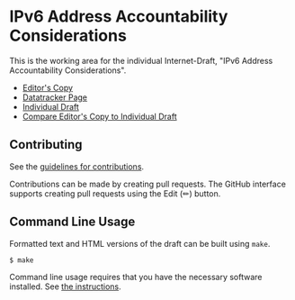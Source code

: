 # IPv6 Address Accountability Considerations

This is the working area for the individual Internet-Draft, "IPv6 Address Accountability Considerations".

* [Editor's Copy](https://timchown.github.io/address-accountability/#go.draft-chown-v6ops-address-accountability.html)
* [Datatracker Page](https://datatracker.ietf.org/doc/draft-chown-v6ops-address-accountability)
* [Individual Draft](https://datatracker.ietf.org/doc/html/draft-chown-v6ops-address-accountability)
* [Compare Editor's Copy to Individual Draft](https://timchown.github.io/address-accountability/#go.draft-chown-v6ops-address-accountability.diff)


## Contributing

See the
[guidelines for contributions](https://github.com/timchown/address-accountability/blob/main/CONTRIBUTING.md).

Contributions can be made by creating pull requests.
The GitHub interface supports creating pull requests using the Edit (✏) button.


## Command Line Usage

Formatted text and HTML versions of the draft can be built using `make`.

```sh
$ make
```

Command line usage requires that you have the necessary software installed.  See
[the instructions](https://github.com/martinthomson/i-d-template/blob/main/doc/SETUP.md).


